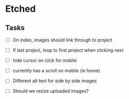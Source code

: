 # Etched


## Tasks
- [ ] On index, images should link through to project
- [ ] If last project, loop to first project when clicking next
- [ ] hide cursor on click for mobile
- [ ] currently has a scroll on mobile (ie home)
- [ ] Different alt text for side by side images
- [ ] Should we resize uploaded images?

